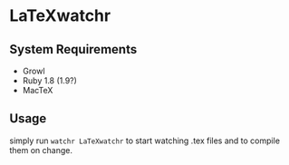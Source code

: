 LaTeXwatchr
===========

System Requirements
-------------------

* Growl
* Ruby 1.8 (1.9?)
* MacTeX


Usage
-----

simply run `watchr LaTeXwatchr` to start watching .tex files and to compile them on change.
